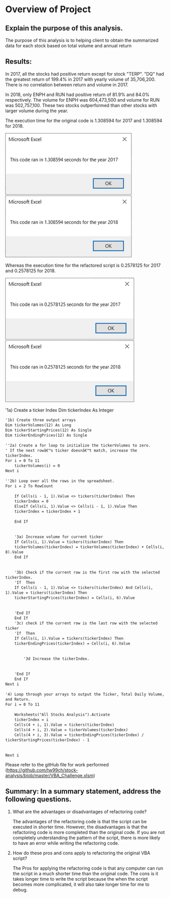 # Overview of Project

## Explain the purpose of this analysis.

The purpose of this analysis is to helping client to obtain the summarized data for each stock based on total volume and annual return

## Results:
In 2017, all the stocks had positive return except for stock "TERP". "DQ" had the greatest return of 199.4% in 2017 with yearly volume of 35,706,200. There is no correlation between return and volume in 2017.

In 2018, only ENPH and RUN had positive return of 81.9% and 84.0% respectively. The volume for ENPH was 604,473,500 and volume for RUN was 502,757,100. These two stocks outperformed than other stocks with larger volume during the year.  

The execution time for the original code is 1.308594 for 2017 and 1.308594 for 2018.

![](/Run%20time%20for%202017.png)
![](/Run%20time%20for%202018.png)

Whereas the execution time for the refactored script is 0.2578125 for 2017 and 0.2578125 for 2018.

![](/Run%20time%20for%202017%20using%20refactoring.png)
![](/Run%20time%20for%202018%20using%20refactoring.png)

'1a) Create a ticker Index
    Dim tickerIndex As Integer

    '1b) Create three output arrays
    Dim tickerVolumes(12) As Long
    Dim tickerStartingPrices(12) As Single
    Dim tickerEndingPrices(12) As Single
    
    ''2a) Create a for loop to initialize the tickerVolumes to zero.
    ' If the next rowâ€™s ticker doesnâ€™t match, increase the tickerIndex.
    For i = 0 To 11
        tickerVolumes(i) = 0
    Next i
        
    ''2b) Loop over all the rows in the spreadsheet.
    For i = 2 To RowCount
    
        If Cells(i - 1, 1).Value <> tickers(tickerIndex) Then
        tickerIndex = 0
        ElseIf Cells(i, 1).Value <> Cells(i - 1, 1).Value Then
        tickerIndex = tickerIndex + 1
        
        End If
        
        
        '3a) Increase volume for current ticker
        If Cells(i, 1).Value = tickers(tickerIndex) Then
        tickerVolumes(tickerIndex) = tickerVolumes(tickerIndex) + Cells(i, 8).Value
        End If

        
        '3b) Check if the current row is the first row with the selected tickerIndex.
        'If  Then
        If Cells(i - 1, 1).Value <> tickers(tickerIndex) And Cells(i, 1).Value = tickers(tickerIndex) Then
        tickerStartingPrices(tickerIndex) = Cells(i, 6).Value
            
            
        'End If
        End If
        '3c) check if the current row is the last row with the selected ticker
        'If  Then
        If Cells(i, 1).Value = tickers(tickerIndex) Then
        tickerEndingPrices(tickerIndex) = Cells(i, 6).Value
            

            '3d Increase the tickerIndex.
            
            
        'End If
        End If
    Next i
    
    '4) Loop through your arrays to output the Ticker, Total Daily Volume, and Return.
    For i = 0 To 11
        
        Worksheets("All Stocks Analysis").Activate
        tickerIndex = i
        Cells(4 + i, 1).Value = tickers(tickerIndex)
        Cells(4 + i, 2).Value = tickerVolumes(tickerIndex)
        Cells(4 + i, 3).Value = tickerEndingPrices(tickerIndex) / tickerStartingPrices(tickerIndex) - 1
        
        
    Next i
 
 Please refer to the gitHub file for work performed (https://github.com/tw99ch/stock-analysis/blob/master/VBA_Challenge.xlsm)
 

## Summary: In a summary statement, address the following questions.
1. What are the advantages or disadvantages of refactoring code?

    The advantages of the refactoring code is that the script can be executed in shorter time. However, the disadvantages is that the refactoring code is more completed than the original code. If you are not completely understanding the pattern of the script, there is more likely to have an error while writing the refactoring code.

2. How do these pros and cons apply to refactoring the original VBA script?

   The Pros for applying the refactoring code is that any computer can run the script in a much shorter time than the original code. The cons is it takes longer time to write the script because the when the script becomes more complicated, it will also take longer time for me to debug.

